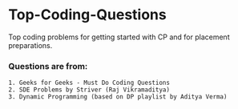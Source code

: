 # Top-Coding-Questions
Top coding problems for getting started with CP and for placement preparations.

### Questions are from:
	1. Geeks for Geeks - Must Do Coding Questions
	2. SDE Problems by Striver (Raj Vikramaditya)
	3. Dynamic Programming (based on DP playlist by Aditya Verma)
